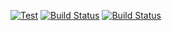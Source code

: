 [![Test](https://drmueller.visualstudio.com/Fun%20Project/_apis/build/status%2FJassApp%2F01-JassApp-Continous-Integration?branchName=master)](https://drmueller.visualstudio.com/Fun%20Project/_build/latest?definitionId=257&branchName=master)
[![Build Status](https://drmueller.visualstudio.com/Fun%20Project/_apis/build/status%2FJassApp%2F02-JassApp-Create-Artifacts?branchName=master)](https://drmueller.visualstudio.com/Fun%20Project/_build/latest?definitionId=258&branchName=master)
[![Build Status](https://drmueller.visualstudio.com/Fun%20Project/_apis/build/status%2FJassApp%2F03-JassApp-Release?branchName=master)](https://drmueller.visualstudio.com/Fun%20Project/_build/latest?definitionId=259&branchName=master)